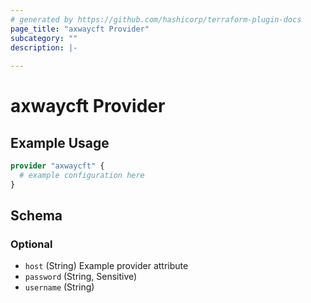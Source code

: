 ```yaml
---
# generated by https://github.com/hashicorp/terraform-plugin-docs
page_title: "axwaycft Provider"
subcategory: ""
description: |-
  
---
```


# axwaycft Provider



## Example Usage

```terraform
provider "axwaycft" {
  # example configuration here
}
```

<!-- schema generated by tfplugindocs -->
## Schema

### Optional

- `host` (String) Example provider attribute
- `password` (String, Sensitive)
- `username` (String)
